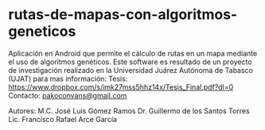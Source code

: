 # rutas-de-mapas-con-algoritmos-geneticos
Aplicación en Android que permite el cálculo de rutas en un mapa mediante el uso de algoritmos genéticos.
Este software es resultado de un proyecto de investigación realizado en la Universidad Juárez Autónoma de Tabasco (UJAT) para mas información:
Tesis: https://www.dropbox.com/s/imk27mss5hhz14x/Tesis_Final.pdf?dl=0
Contacto: pakoconvans@gmail.com

Autores:
M.C. José Luis Gómez Ramos
Dr. Guillermo de los Santos Torres
Lic. Francisco Rafael Arce García

